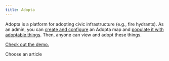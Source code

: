 ```yaml
---
title: Adopta
---
```


Adopta is a platform for adopting civic infrastructure (e.g., fire hydrants). As an admin, you can [create and configure](site_admin/configuring_your_site.html) an Adopta map and [populate it with adoptable things](site_admin/adding_adoptable_things.html). Then, anyone can view and adopt these things.

[Check out the demo.](https://adopta.dobt.co/demo)

<p class='choose_article'>
  <i class='fa fa-hand-o-left'></i>
  <span>Choose an article</span>
</p>

